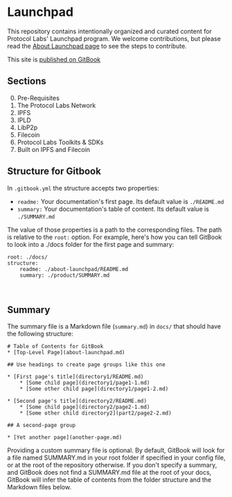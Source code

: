 # Launchpad
This repository contains intentionally organized and curated content for Protocol Labs' Launchpad program.
We welcome contributions, but please read the [About Launchpad page](https://github.com/protocol/launchpad/blob/main/docs/about-launchpad.md) to see the steps to contribute.

This site is [published on GitBook](https://app.gitbook.com/o/-L_E2woSLfhpBp2IPz9k/s/dJC0yfHL6n4VMktmNXWq/)

## Sections
0. Pre-Requisites
1. The Protocol Labs Network
2. IPFS
3. IPLD
4. LibP2p
5. Filecoin
6. Protocol Labs Toolkits & SDKs
7. Built on IPFS and Filecoin


## Structure‌ for Gitbook
In `.gitbook.yml` the structure accepts two properties:‌

* `readme:` Your documentation's first page. Its default value is `./README.md`
* `summary:` Your documentation's table of content. Its default value is `./SUMMARY.md`

The value of those properties is a path to the corresponding files. The path is relative to the `root:` option. For example, here's how you can tell GitBook to look into a ./docs folder for the first page and summary:

```
root: ./docs/
structure:  
    readme: ./about-launchpad/README.md
    summary: ./product/SUMMARY.md
```
​
## Summary‌
The summary file is a Markdown file (`summary.md`) in `docs/` that should have the following structure:

```
‌# Table of Contents for GitBook
* [Top-Level Page](about-launchpad.md)

## Use headings to create page groups like this one​

* [First page's title](directory1/README.md)    
    * [Some child page](directory1/page1-1.md)    
    * [Some other child page](directory1/page1-2.md)

* [Second page's title](directory2/README.md)    
    * [Some child page](directory2/page2-1.md)    
    * [Some other child directory2](part2/page2-2.md)    

## A second-page group​

* [Yet another page](another-page.md)
```

Providing a custom summary file is optional. By default, GitBook will look for a file named SUMMARY.md in your root folder if specified in your config file, or at the root of the repository otherwise.
If you don't specify a summary, and GitBook does not find a SUMMARY.md file at the root of your docs, GitBook will infer the table of contents from the folder structure and the Markdown files below.‌
